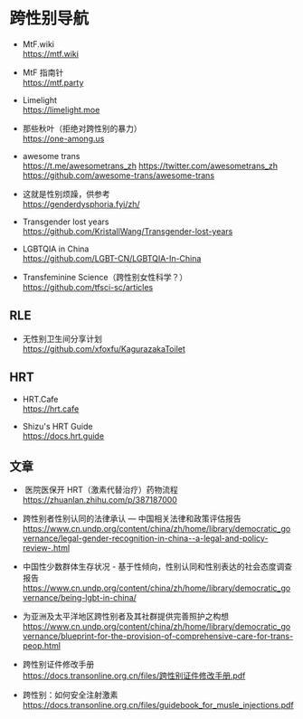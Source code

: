 # 跨性别导航

- MtF.wiki\
  <https://mtf.wiki>

- MtF 指南针\
  <https://mtf.party>

- Limelight\
  <https://limelight.moe>

- 那些秋叶（拒绝对跨性别的暴力）\
  <https://one-among.us>

- awesome trans\
  <https://t.me/awesometrans_zh>
  <https://twitter.com/awesometrans_zh>
  <https://github.com/awesome-trans/awesome-trans>

- 这就是性别烦躁，供参考\
  <https://genderdysphoria.fyi/zh/>

- Transgender lost years\
  <https://github.com/KristallWang/Transgender-lost-years>

- LGBTQIA in China\
  <https://github.com/LGBT-CN/LGBTQIA-In-China>

- Transfeminine Science（跨性别女性科学？）\
  <https://github.com/tfsci-sc/articles>

## RLE

- 无性别卫生间分享计划\
  <https://github.com/xfoxfu/KagurazakaToilet>

## HRT

- HRT.Cafe\
  <https://hrt.cafe>

- Shizu's HRT Guide\
  <https://docs.hrt.guide>

## 文章

- ​ 医院医保开 HRT（激素代替治疗）药物流程\
  <https://zhuanlan.zhihu.com/p/387187000>

- 跨性别者性别认同的法律承认 — 中国相关法律和政策评估报告\
  <https://www.cn.undp.org/content/china/zh/home/library/democratic_governance/legal-gender-recognition-in-china--a-legal-and-policy-review-.html>

- 中国性少数群体生存状况 - 基于性倾向，性别认同和性别表达的社会态度调查报告\
  <https://www.cn.undp.org/content/china/zh/home/library/democratic_governance/being-lgbt-in-china/>

- 为亚洲及太平洋地区跨性别者及其社群提供完善照护之构想\
  <https://www.cn.undp.org/content/china/zh/home/library/democratic_governance/blueprint-for-the-provision-of-comprehensive-care-for-trans-peop.html>

- 跨性别证件修改手册\
  <https://docs.transonline.org.cn/files/跨性别证件修改手册.pdf>

- 跨性别：如何安全注射激素\
  <https://docs.transonline.org.cn/files/guidebook_for_musle_injections.pdf>
